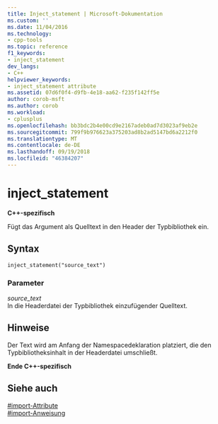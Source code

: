 ```yaml
---
title: Inject_statement | Microsoft-Dokumentation
ms.custom: ''
ms.date: 11/04/2016
ms.technology:
- cpp-tools
ms.topic: reference
f1_keywords:
- inject_statement
dev_langs:
- C++
helpviewer_keywords:
- inject_statement attribute
ms.assetid: 07d6f0f4-d9fb-4e18-aa62-f235f142ff5e
author: corob-msft
ms.author: corob
ms.workload:
- cplusplus
ms.openlocfilehash: bb3bdc2b4e00cd9e2167adeb0ad7d3023af9eb2e
ms.sourcegitcommit: 799f9b976623a375203ad8b2ad5147bd6a2212f0
ms.translationtype: MT
ms.contentlocale: de-DE
ms.lasthandoff: 09/19/2018
ms.locfileid: "46384207"
---
```

# <a name="injectstatement"></a>inject_statement
**C++-spezifisch**  
  
Fügt das Argument als Quelltext in den Header der Typbibliothek ein.  
  
## <a name="syntax"></a>Syntax  
  
```  
inject_statement("source_text")  
```  
  
### <a name="parameters"></a>Parameter  
*source_text*  
In die Headerdatei der Typbibliothek einzufügender Quelltext.  
  
## <a name="remarks"></a>Hinweise  
 
Der Text wird am Anfang der Namespacedeklaration platziert, die den Typbibliotheksinhalt in der Headerdatei umschließt.  
  
**Ende C++-spezifisch**  
  
## <a name="see-also"></a>Siehe auch  
 
[#import-Attribute](../preprocessor/hash-import-attributes-cpp.md)<br/>
[#import-Anweisung](../preprocessor/hash-import-directive-cpp.md)